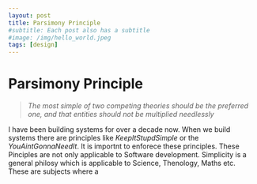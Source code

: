 ```yaml
---
layout: post
title: Parsimony Principle
#subtitle: Each post also has a subtitle
#image: /img/hello_world.jpeg
tags: [design]
---
```


# Parsimony Principle

>  *The most simple of two competing theories should be the preferred one, and that entities should not be multiplied needlessly*

I have been building systems for over a decade now. When we build systems there are  principles like *KeepItStupdSimple* or the *YouAintGonnaNeedIt*. It is importnt to enforece these principles. These Pinciples are not only applicable to Software development. Simplicity is a general philosy which is applicable to Science, Thenology, Maths etc. These are subjects where a 
